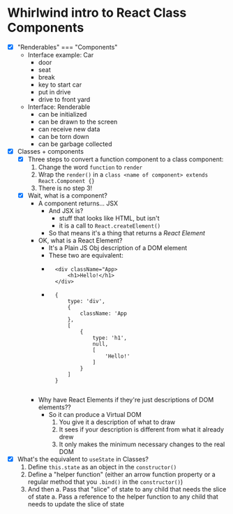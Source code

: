 # Whirlwind intro to React Class Components

- [X] "Renderables" === "Components"
    - Interface example: Car
        - door
        - seat
        - break
        - key to start car
        - put in drive
        - drive to front yard
    - Interface: Renderable
        - can be initialized
        - can be drawn to the screen
        - can receive new data
        - can be torn down
        - can be garbage collected
- [X] Classes + components
    - [X] Three steps to convert a function component to a class component:
        1. Change the word `function` to `render`
        1. Wrap the `render()` in a `class <name of component> extends React.Component {}`
        1. There is no step 3!
    - [X] Wait, what is a component?
        - A component returns... JSX
            - And JSX is?
                - stuff that looks like HTML, but isn't
                - it is a call to `React.createElement()`
            - So that means it's a thing that returns a *React Element*
        - OK, what is a React Element?
            - It's a Plain JS Obj description of a DOM element
            - These two are equivalent:
            - ```
                <div className="App>
                    <h1>Hello!</h1>
                </div>
            - ```
                {
                    type: 'div',
                    {
                        className: 'App
                    },
                    [
                        {
                            type: 'h1',
                            null,
                            [
                                'Hello!'
                            ]
                        }
                    ]
                }
            ```
        - Why have React Elements if they're just descriptions of DOM elements??
            - So it can produce a Virtual DOM
                1. You give it a description of what to draw
                1. It sees if your description is different from what it already drew
                1. It only makes the minimum necessary changes to the real DOM
- [X] What's the equivalent to `useState` in Classes?
    1. Define `this.state` as an object in the `constructor()`
    1. Define a "helper function" (either an arrow function property or a regular method that you `.bind()` in the `constructor()`)
    1. And then 
        a. Pass that "slice" of state to any child that needs the slice of state
        a. Pass a reference to the helper function to any child that needs to update the slice of state